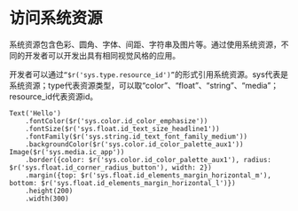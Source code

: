 # 访问系统资源


系统资源包含色彩、圆角、字体、间距、字符串及图片等。通过使用系统资源，不同的开发者可以开发出具有相同视觉风格的应用。


开发者可以通过```“$r('sys.type.resource_id')”```的形式引用系统资源。sys代表是系统资源；type代表资源类型，可以取“color”、“float”、“string”、“media”；resource_id代表资源id。

```
Text('Hello')
    .fontColor($r('sys.color.id_color_emphasize'))
    .fontSize($r('sys.float.id_text_size_headline1'))
    .fontFamily($r('sys.string.id_text_font_family_medium'))
    .backgroundColor($r('sys.color.id_color_palette_aux1'))
Image($r('sys.media.ic_app'))
    .border({color: $r('sys.color.id_color_palette_aux1'), radius: $r('sys.float.id_corner_radius_button'), width: 2})
    .margin({top: $r('sys.float.id_elements_margin_horizontal_m'), bottom: $r('sys.float.id_elements_margin_horizontal_l')})
    .height(200)
    .width(300)
```
